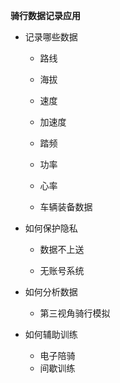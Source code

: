 **骑行数据记录应用**



- 记录哪些数据

  - 路线

  - 海拔 

  - 速度

  - 加速度 

  - 踏频

  - 功率

  - 心率

  - 车辆装备数据

     

- 如何保护隐私
  - 数据不上送 

  - 无账号系统

- 如何分析数据

  - 第三视角骑行模拟

- 如何辅助训练

  - 电子陪骑 
  - 间歇训练